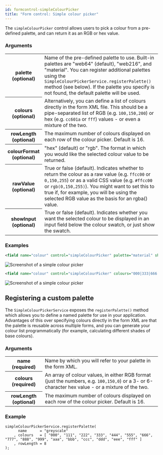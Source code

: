 ```yaml
---
id: formcontrol-simpleColourPicker
title: "Form control: Simple colour picker"
---
```


The `simpleColourPicker` control allows users to pick a colour from a pre-defined palette, and can return it as an RGB or hex value.

### Arguments

<div class="table-responsive">
    <table class="table">
        <tbody>
            <tr>
                <th>palette (optional)</th>
                <td>
                    Name of the pre-defined palette to use. Built-in palettes are "web64" (default), "web216", and "material". You can register additional palettes using the <code>SimpleColourPickerService.registerPalette()</code> method (see below). If the palette you specify is not found, the default palette will be used.
                </td>
            </tr>
            <tr>
                <th>colours (optional)</th>
                <td>
                    Alternatively, you can define a list of colours directly in the form XML file. This should be a pipe-separated list of RGB (e.g. <code>100,150,200</code>) or hex (e.g. <code>cc601a</code> or <code>fff</code>) values - or even a mixture of the two.
                </td>
            </tr>
            <tr>
                <th>rowLength (optional)</th>
                <td>
                    The maximum number of colours displayed on each row of the colour picker. Default is 16.
                </td>
            </tr>
            <tr>
                <th>colourFormat (optional)</th>
                <td>
                    "hex" (default) or "rgb". The format in which you would like the selected colour value to be returned.
                </td>
            </tr>
            <tr>
                <th>rawValue (optional)</th>
                <td>
                    True or false (default). Indicates whether to return the colour as a raw value (e.g. <code>ffcc00</code> or <code>0,150,255</code>) or as a valid CSS value (e.g. <code>#ffcc00</code> or <code>rgb(0,150,255)</code>). You might want to set this to true if, for example, you will be using the selected RGB value as the basis for an rgba() value.
                </td>
            </tr>
            <tr>
                <th>showInput (optional)</th>
                <td>
                    True or false (default). Indicates whether you want the selected colour to be displayed in an input field below the colour swatch, or just show the swatch.
                </td>
            </tr>
        </tbody>
    </table>
</div>

### Examples

```xml
<field name="colour" control="simpleColourPicker" palette="material" showInput="true" colourFormat="rgb" />
```

![Screenshot of a simple colour picker](images/screenshots/simpleColourPicker1.png)


```xml
<field name="colour" control="simpleColourPicker" colours="000|333|666|999|ccc|fff" rowLength="3" />
```

![Screenshot of a simple colour picker](images/screenshots/simpleColourPicker2.png)

## Registering a custom palette

The `SimpleColourPickerService` exposes the `registerPalette()` method which allows you to define a named palette for use in your application. Advantages of this over specifying colours directly in the form XML are that the palette is reusable across multiple forms, and you can generate your colour list programmatically (for example, calculating different shades of base colours).

### Arguments

<div class="table-responsive">
    <table class="table">
        <tbody>
            <tr>
                <th>name (required)</th>
                <td>
                    Name by which you will refer to your palette in the form XML.
                </td>
            </tr>
            <tr>
                <th>colours (required)</th>
                <td>
                    An array of colour values, in either RGB format (just the numbers, e.g. <code>100,150,0</code>) or a 3- or 6-character hex value - or a mixture of the two.
                </td>
            </tr>
            <tr>
                <th>rowLength (optional)</th>
                <td>
                    The maximum number of colours displayed on each row of the colour picker. Default is 16.
                </td>
            </tr>
        </tbody>
    </table>
</div>

### Example

```luceescript
simpleColourPickerService.registerPalette(
      name      = "greyscale"
    , colours   = [ "000", "111", "222", "333", "444", "555", "666", "777", "888", "999", "aaa", "bbb", "ccc", "ddd", "eee", "fff" ]
    , rowLength = 8
);
```
